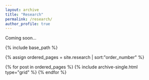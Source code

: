 ```yaml
---
layout: archive
title: "Research"
permalink: /research/
author_profile: true
---
```

Coming soon...


<nbsp>

{% include base_path %}

{% assign ordered_pages = site.research | sort:"order_number" %}

{% for post in ordered_pages %}
  {% include archive-single.html type="grid" %}
{% endfor %}
